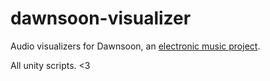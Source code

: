 # dawnsoon-visualizer
Audio visualizers for Dawnsoon, an [electronic music project](http://dawnsoon.net).

All unity scripts. <3


